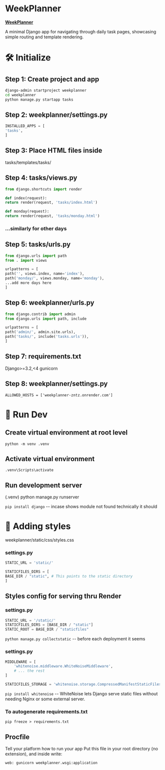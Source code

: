 # WeekPlanner

[**WeekPlanner**](weekplanner-zntz.onrender.com/tasks/)

A minimal Django app for navigating through daily task pages, showcasing simple routing and template rendering.

# 🛠️ Initialize

## Step 1: Create project and app

```bash
django-admin startproject weekplanner
cd weekplanner
python manage.py startapp tasks
```

## Step 2: weekplanner/settings.py

```python
INSTALLED_APPS = [
'tasks',
]
```

## Step 3: Place HTML files inside

tasks/templates/tasks/

## Step 4: tasks/views.py

```python
from django.shortcuts import render

def index(request):
return render(request, 'tasks/index.html')

def monday(request):
return render(request, 'tasks/monday.html')
```

### ...similarly for other days

## Step 5: tasks/urls.py

```python
from django.urls import path
from . import views

urlpatterns = [
path('', views.index, name='index'),
path('monday/', views.monday, name='monday'),
...add more days here
]
```

## Step 6: weekplanner/urls.py

```python
from django.contrib import admin
from django.urls import path, include

urlpatterns = [
path('admin/', admin.site.urls),
path('tasks/', include('tasks.urls')),
]
```

## Step 7: requirements.txt

Django>=3.2,<4
gunicorn

## Step 8: weekplanner/settings.py

```ALLOWED_HOSTS = ['weekplanner-zntz.onrender.com']```

# 🚀 Run Dev

## Create virtual environment at root level

`python -m venv .venv`

## Activate virtual environment

```.venv\Scripts\activate```

## Run development server

(.venv) python manage.py runserver

`pip install django` -- incase shows module not found
technically it should

# 👀 Adding styles

weekplanner/static/css/styles.css

### settings.py

```python
STATIC_URL = 'static/'

STATICFILES_DIRS = [
BASE_DIR / "static", # This points to the static directory
]
```

## Styles config for serving thru Render

### settings.py

```python
STATIC_URL = '/static/'
STATICFILES_DIRS = [BASE_DIR / "static"]
STATIC_ROOT = BASE_DIR / "staticfiles"
```

`python manage.py collectstatic` -- before each deployment it seems

### settings.py

```python
MIDDLEWARE = [
    'whitenoise.middleware.WhiteNoiseMiddleware',
    # ... the rest
]

STATICFILES_STORAGE = 'whitenoise.storage.CompressedManifestStaticFilesStorage'
```

`pip install whitenoise` -- WhiteNoise lets Django serve static files without needing Nginx or some external server.

### To autogenerate requirements.txt

`pip freeze > requirements.txt`

## Procfile

Tell your platform how to run your app
Put this file in your root directory (no extension), and inside write:

`web: gunicorn weekplanner.wsgi:application`
